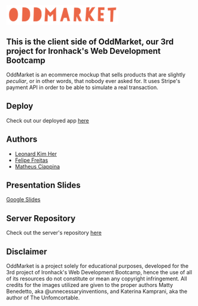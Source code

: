 <img alt="OddMarket Logo" src="https://github.com/LBWKH/OddMarket---Client/blob/master/public/images/logoWrittenOrange.png" width="300px"/>

## This is the client side of **OddMarket**, our 3rd project for Ironhack's Web Development Bootcamp

OddMarket is an ecommerce mockup that sells products that are slightly *peculiar*, or in other words, that nobody ever asked for. It uses Stripe's payment API in order to be able to simulate a real transaction.

## Deploy

Check out our deployed app [here](https://oddmarket.netlify.app)

## Authors

- [Leonard Kim Her](https://github.com/LBWKH)
- [Felipe Freitas](https://github.com/sincopeiro)
- [Matheus Ciappina](https://github.com/mciappina)

## Presentation Slides

[Google Slides](https://docs.google.com/presentation/d/1d7XnHfum8TtoYDmu1JaCfFW9EJYa_txjmPI7AjNWrMg/edit?usp=sharing)

## Server Repository

Check out the server's repository [here](https://github.com/LBWKH/OddMarket---Server)

## Disclaimer

OddMarket is a project solely for educational purposes, developed for the 3rd project of Ironhack's Web Development Bootcamp, hence the use of all of its resources do not constitute or mean any copyright infringement. All credits for the images utilized are given to the proper authors Matty Benedetto, aka @unnecessaryinventions, and Katerina Kamprani, aka the author of The Unfomcortable.
